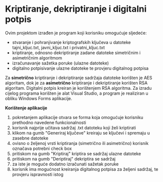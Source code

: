 # Kriptiranje, dekriptiranje i digitalni potpis

Ovim projektom izrađen je program koji korisniku omogućuje sljedeće:
- stvaranje i pohranjivanje kriptografskih ključeva u datoteke tajni_kljuc.txt, javni_kljuc.txt i privatni_kljuc.txt
- kriptiranje, odnosno dekriptiranje zadane datoteke simetričnim i asimetričnim algoritmom
- izračunavanje sažetka poruke (ulazne datoteke)
- digitalno potpisivanje ulazne datoteke te provjeru digitalnog potpisa

Za **simetrično** kriptiranje i dekriptiranje sadržaja datoteke korišten je AES algoritam, dok je za **asimetrično** kriptiranje i dekriptiranje korišten RSA algoritam. Digitalni potpis kreiran je korištenjem RSA algoritma.
Za izradu cijelog programa korišten je alat Visual Studio, a program je realiziran u obliku Windows Forms aplikacije.

**Korištenje aplikacije**
1. pokretanjem aplikacije otvara se forma koja omogućuje korisniku prethodno navedene funkcionalnosti
2. korisnik najprije učitava sadržaj .txt datoteku koji želi kriptirati
3. klikom na gumb "Generiraj ključeve" kreiraju se ključevi i spremaju u zasebne datoteke
4. ovisno o željenoj vrsti kriptiranja (simetrično ili asimetrično) korisnik označava potrebni check box
5. pritiskom na gumb "Kriptiraj" kriptira se sadržaj ulazne datoteke
6. pritiskom na gumb "Deriptiraj" dekriptira se sadržaj
7. za iste je moguće dodatno izračunati sažetak poruke
8. korisnik ima mogućnost kreiranja digitalnog potpisa za željeni sadržaj, te provjeru ispravnosti istog
